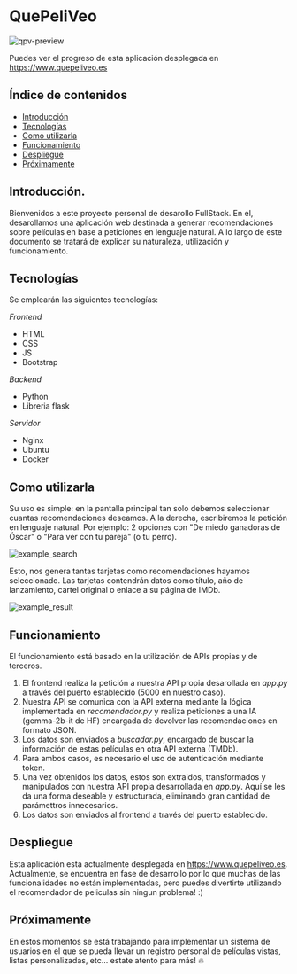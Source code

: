 # QuePeliVeo
![qpv-preview](https://github.com/user-attachments/assets/1a2987b5-6b7c-415b-8c9d-e0f5cf1c48fd)

Puedes ver el progreso de esta aplicación desplegada en https://www.quepeliveo.es

## Índice de contenidos

- [Introducción](#Introducción)
- [Tecnologías](#Tecnologías)
- [Como utilizarla](#Como-utilizarla)
- [Funcionamiento](#Funcionamiento)
- [Despliegue](#Despliegue)
- [Próximamente](#Próximamente)

## Introducción.

Bienvenidos a este proyecto personal de desarollo FullStack. En el, desarollamos una aplicación web destinada a generar recomendaciones sobre películas en base a peticiones en lenguaje natural. A lo largo de este documento se tratará de explicar su naturaleza, utilización y funcionamiento.

## Tecnologías

Se emplearán las siguientes tecnologías:

*Frontend*
- HTML
- CSS
- JS
- Bootstrap

*Backend*
- Python
- Libreria flask

*Servidor*
- Nginx
- Ubuntu
- Docker

## Como utilizarla

Su uso es simple: en la pantalla principal tan solo debemos seleccionar cuantas recomendaciones deseamos. A la derecha, escribiremos la petición en lenguaje natural. Por ejemplo: 2 opciones con "De miedo ganadoras de Óscar" o "Para ver con tu pareja" (o tu perro).

![example_search](https://github.com/user-attachments/assets/ff9b1c8e-09d3-4cbe-8991-8ed9c7a209ff)


Esto, nos genera tantas tarjetas como recomendaciones hayamos seleccionado. Las tarjetas contendrán datos como título, año de lanzamiento, cartel original o enlace a su página de IMDb.

![example_result](https://github.com/user-attachments/assets/8c732be8-5058-4438-8688-5ba3dc06f4c5)

## Funcionamiento

El funcionamiento está basado en la utilización de APIs propias y de terceros. 
1. El frontend realiza la petición a nuestra API propia desarollada en _app.py_ a través del puerto establecido (5000 en nuestro caso).
2. Nuestra API se comunica con la API externa mediante la lógica implementada en _recomendador.py_ y realiza peticiones a una IA (gemma-2b-it de HF) encargada de devolver las recomendaciones en formato JSON.
3. Los datos son enviados a _buscador.py_, encargado de buscar la información de estas películas en otra API externa (TMDb).
4. Para ambos casos, es necesario el uso de autenticación mediante token.
5. Una vez obtenidos los datos, estos son extraidos, transformados y manipulados con nuestra API propia desarrollada en _app.py_. Aquí se les da una forma deseable y estructurada, eliminando gran cantidad de parámettros innecesarios.
6. Los datos son enviados al frontend a través del puerto establecido.

## Despliegue

Esta aplicación está actualmente desplegada en https://www.quepeliveo.es. Actualmente, se encuentra en fase de desarrollo por lo que muchas de las funcionalidades no están implementadas, pero puedes divertirte utilizando el recomendador de peliculas sin ningun problema! :)

## Próximamente

En estos momentos se está trabajando para implementar un sistema de usuarios en el que se pueda llevar un registro personal de películas vistas, listas personalizadas, etc... estate atento para más! 🔥

